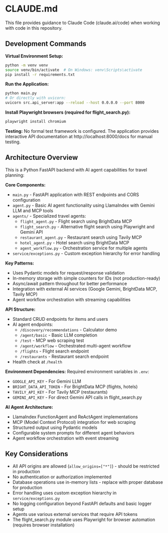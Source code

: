 # CLAUDE.md

This file provides guidance to Claude Code (claude.ai/code) when working with code in this repository.

## Development Commands

**Virtual Environment Setup:**
```bash
python -m venv venv
source venv/bin/activate  # On Windows: venv\Scripts\activate
pip install -r requirements.txt
```

**Run the Application:**
```bash
python main.py
# Or directly with uvicorn:
uvicorn src.api_server:app --reload --host 0.0.0.0 --port 8000
```

**Install Playwright browsers (required for flight_search.py):**
```bash
playwright install chromium
```

**Testing:**
No formal test framework is configured. The application provides interactive API documentation at http://localhost:8000/docs for manual testing.

## Architecture Overview

This is a Python FastAPI backend with AI agent capabilities for travel planning:

**Core Components:**
- `main.py` - FastAPI application with REST endpoints and CORS configuration
- `agent.py` - Basic AI agent functionality using LlamaIndex with Gemini LLM and MCP tools
- `agents/` - Specialized travel agents:
  - `flight_agent.py` - Flight search using BrightData MCP
  - `flight_search.py` - Alternative flight search using Playwright and Gemini API
  - `restaurant_agent.py` - Restaurant search using Tavily MCP
  - `hotel_agent.py` - Hotel search using BrightData MCP
  - `agent_workflow.py` - Orchestration service for multiple agents
- `service/exceptions.py` - Custom exception hierarchy for error handling

**Key Patterns:**
- Uses Pydantic models for request/response validation
- In-memory storage with simple counters for IDs (not production-ready)
- Async/await pattern throughout for better performance
- Integration with external AI services (Google Gemini, BrightData MCP, Tavily MCP)
- Agent workflow orchestration with streaming capabilities

**API Structure:**
- Standard CRUD endpoints for items and users
- AI agent endpoints:
  - `/discovery/recommendations` - Calculator demo
  - `/agent/basic` - Basic LLM completion
  - `/test` - MCP web scraping test
  - `/agent/workflow` - Orchestrated multi-agent workflow
  - `/flights` - Flight search endpoint
  - `/restaurants` - Restaurant search endpoint
- Health check at `/health`

**Environment Dependencies:**
Required environment variables in `.env`:
- `GOOGLE_API_KEY` - For Gemini LLM
- `BRIGHT_DATA_API_TOKEN` - For BrightData MCP (flights, hotels)
- `TAVILY_API_KEY` - For Tavily MCP (restaurants)
- `GEMINI_API_KEY` - For direct Gemini API calls in flight_search.py

**AI Agent Architecture:**
- LlamaIndex FunctionAgent and ReActAgent implementations
- MCP (Model Context Protocol) integration for web scraping
- Structured output using Pydantic models
- Configurable system prompts for different agent behaviors
- Agent workflow orchestration with event streaming

## Key Considerations

- All API origins are allowed (`allow_origins=["*"]`) - should be restricted in production
- No authentication or authorization implemented
- Database operations use in-memory lists - replace with proper database for production
- Error handling uses custom exception hierarchy in `service/exceptions.py`
- No logging configuration beyond FastAPI defaults and basic logger setup
- Agents use various external services that require API tokens
- The flight_search.py module uses Playwright for browser automation (requires browser installation)
